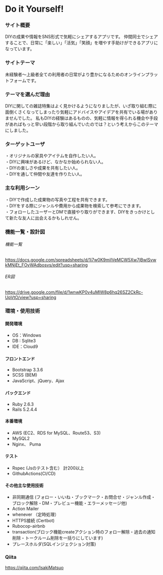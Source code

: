 # Do it Yourself!

### サイト概要
DIYの成果や情報をSNS形式で気軽にシェアするアプリです。
仲間同士でシェアすることで、日常に「楽しい」「活気」「笑顔」を増やす手助けができるアプリになっています。

### サイトテーマ
未経験者～上級者全ての利用者の日常がより豊かになるためのオンラインプラットフォームです。

### テーマを選んだ理由
DIYに関しての雑誌特集はよく見かけるようになりましたが、いざ取り組む際に面倒くさくなってしまったり気軽にアドバイスやアイデアを共有でいる場がありませんでした。
私もDIYの経験はあるものの、気軽に情報を得られる機会や手段があればもっと早い段階から取り組んでいたのでは？という考えからこのテーマにしました。

### ターゲットユーザ
・オリジナルの家具やアイテムを自作したい人。<br>
・DIYに興味があるけど、なかなか始められない人。<br>
・DIYの楽しさや成果を共有したい人。<br>
・DIYを通して仲間や友達を作りたい人。

### 主な利用シーン
・DIYで作成した成果物の写真や工程を共有できます。<br>
・DIYをする際にジャンルや費用から成果物を検索して参考にできます。<br>
・フォローしたユーザーとDMで直接やり取りができます、DIYをきっかけとして新たな友人に出会えるかもしれせん。

### 機能一覧・設計図
###### 機能一覧
 https://docs.google.com/spreadsheets/d/1i7w0K9miIVeMCW5Xw7jBwlSvwkMNjEt_FOvWAdbosvs/edit?usp=sharing
###### ER図
 https://drive.google.com/file/d/1wnwKP0v4uMlW8p6hq26SZ2CkRc-UpVtO/view?usp=sharing

### 環境・使用技術
#### 開発環境
- OS：Windows
- DB : Sqlite3
- IDE：Cloud9
#### フロントエンド
- Bootstrap 3.3.6
- SCSS (BEM)
- JavaScript、jQuery、Ajax
#### バックエンド
- Ruby 2.6.3
- Rails 5.2.4.4
#### 本番環境
- AWS (EC2、RDS for MySQL、Route53、S3)
- MySQL2
- Nginx、 Puma
#### テスト
- Rspec (Jsのテスト含む） 計200以上
- GithubActions(CI/CD) 
#### その他主な使用技術
- 非同期通信 (フォロー・いいね・ブックマーク・お問合せ・ジャンル作成・ブロック解除・DM・プレビュー機能・エラーメッセージ他)
- Action Mailer
- whenever （定時処理）
- HTTPS接続 (Certbot)
- Rubocop-airbnb
- transaction(ブロック機能createアクション時のフォロー解除・過去の通知削除・トークルーム削除を一括りにしています)
- プレースホルダ(SQLインジェクション対策)

### Qiita
https://qiita.com/IsakiMatsuo